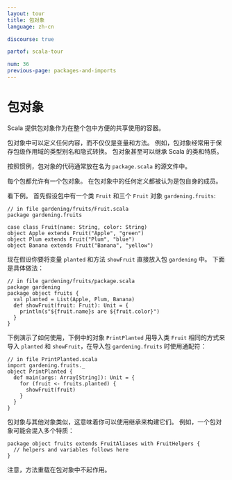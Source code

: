 ```yaml
---
layout: tour
title: 包对象
language: zh-cn

discourse: true

partof: scala-tour

num: 36
previous-page: packages-and-imports
---
```


# 包对象

Scala 提供包对象作为在整个包中方便的共享使用的容器。

包对象中可以定义任何内容，而不仅仅是变量和方法。 例如，包对象经常用于保存包级作用域的类型别名和隐式转换。 包对象甚至可以继承 Scala 的类和特质。

按照惯例，包对象的代码通常放在名为 `package.scala` 的源文件中。

每个包都允许有一个包对象。 在包对象中的任何定义都被认为是包自身的成员。

看下例。 首先假设包中有一个类 `Fruit` 和三个 `Fruit` 对象
`gardening.fruits`:

```
// in file gardening/fruits/Fruit.scala
package gardening.fruits

case class Fruit(name: String, color: String)
object Apple extends Fruit("Apple", "green")
object Plum extends Fruit("Plum", "blue")
object Banana extends Fruit("Banana", "yellow")
```

现在假设你要将变量 `planted` 和方法 `showFruit` 直接放入包 `gardening` 中。
下面是具体做法：

```
// in file gardening/fruits/package.scala
package gardening
package object fruits {
  val planted = List(Apple, Plum, Banana)
  def showFruit(fruit: Fruit): Unit = {
    println(s"${fruit.name}s are ${fruit.color}")
  }
}
```

下例演示了如何使用，下例中的对象 `PrintPlanted` 用导入类 `Fruit` 相同的方式来导入 `planted` 和 `showFruit`，在导入包 `gardening.fruits` 时使用通配符：

```
// in file PrintPlanted.scala
import gardening.fruits._
object PrintPlanted {
  def main(args: Array[String]): Unit = {
    for (fruit <- fruits.planted) {
      showFruit(fruit)
    }
  }
}
```

包对象与其他对象类似，这意味着你可以使用继承来构建它们。 例如，一个包对象可能会混入多个特质：

```
package object fruits extends FruitAliases with FruitHelpers {
  // helpers and variables follows here
}
```

注意，方法重载在包对象中不起作用。
